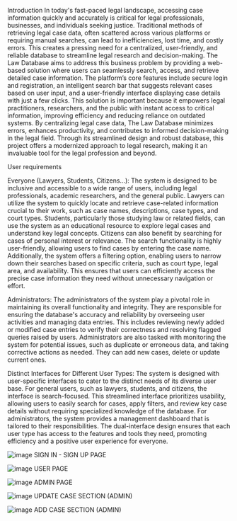 Introduction
In today's fast-paced legal landscape, accessing case information quickly and accurately is critical for legal professionals, businesses, and individuals seeking justice. Traditional methods of retrieving legal case data, often scattered across various platforms or requiring manual searches, can lead to inefficiencies, lost time, and costly errors. This creates a pressing need for a centralized, user-friendly, and reliable database to streamline legal research and decision-making.
The Law Database aims to address this business problem by providing a web-based solution where users can seamlessly search, access, and retrieve detailed case information. The platform’s core features include secure login and registration, an intelligent search bar that suggests relevant cases based on user input, and a user-friendly interface displaying case details with just a few clicks.
This solution is important because it empowers legal practitioners, researchers, and the public with instant access to critical information, improving efficiency and reducing reliance on outdated systems. By centralizing legal case data, The Law Database minimizes errors, enhances productivity, and contributes to informed decision-making in the legal field.
Through its streamlined design and robust database, this project offers a modernized approach to legal research, making it an invaluable tool for the legal profession and beyond.

User requirements

Everyone (Lawyers, Students, Citizens…):
The system is designed to be inclusive and accessible to a wide range of users, including legal professionals, academic researchers, and the general public. Lawyers can utilize the system to quickly locate and retrieve case-related information crucial to their work, such as case names, descriptions, case types, and court types. Students, particularly those studying law or related fields, can use the system as an educational resource to explore legal cases and understand key legal concepts. Citizens can also benefit by searching for cases of personal interest or relevance.
The search functionality is highly user-friendly, allowing users to find cases by entering the case name. Additionally, the system offers a filtering option, enabling users to narrow down their searches based on specific criteria, such as court type, legal area, and availability. This ensures that users can efficiently access the precise case information they need without unnecessary navigation or effort.

Administrators:
The administrators of the system play a pivotal role in maintaining its overall functionality and integrity. They are responsible for ensuring the database's accuracy and reliability by overseeing user activities and managing data entries. This includes reviewing newly added or modified case entries to verify their correctness and resolving flagged queries raised by users. Administrators are also tasked with monitoring the system for potential issues, such as duplicate or erroneous data, and taking corrective actions as needed. They can add new cases, delete or update current ones.

Distinct Interfaces for Different User Types: The system is designed with user-specific interfaces to cater to the distinct needs of its diverse user base. For general users, such as lawyers, students, and citizens, the interface is search-focused. This streamlined interface prioritizes usability, allowing users to easily search for cases, apply filters, and review key case details without requiring specialized knowledge of the database.
For administrators, the system provides a management dashboard that is tailored to their responsibilities. The dual-interface design ensures that each user type has access to the features and tools they need, promoting efficiency and a positive user experience for everyone.

![image](https://github.com/user-attachments/assets/fe08cdf9-9907-47dc-ab23-c6d3c263ce3d)
SIGN IN - SIGN UP PAGE

![image](https://github.com/user-attachments/assets/72522d45-583e-42ff-a481-0a609f16c4c8)
USER PAGE

![image](https://github.com/user-attachments/assets/b6a3eb75-8358-4e12-99de-0a808bed8cfd)
ADMIN PAGE

![image](https://github.com/user-attachments/assets/de3cc5f8-3f93-4156-8ae6-689caf050790)
UPDATE CASE SECTION (ADMIN)

![image](https://github.com/user-attachments/assets/ff9a1bb4-cf78-4bbc-9c86-d7f8b1a536c6)
ADD CASE SECTION (ADMIN)






